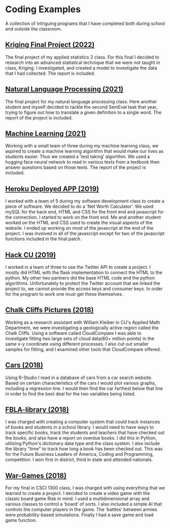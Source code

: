 # Coding Examples
A collection of intriguing programs that I have completed both during school and outside the classroom.

## [Kriging Final Project (2022)](/Stat2_Final_Project/Stat2_Report.pdf)
The final project of my applied statistics 2 class. For this final I decided to research into an advanced statistical technique that we were not taught in class, Kriging. I investigated, and created a model to investigate the data that I had collected. The report is included. 

## [Natural Language Processing (2021)](/Natural_Language_Processing_Project/NLP_Report.pdf)
The final project for my natural language processing class. Here another student and myself decided to tackle the second SemEval task that year, trying to figure out how to translate a given definition to a single word. The report of the project is included. 

## [Machine Learning (2021)](/Machine_Learning_Project/ML_Report.pdf)
Working with a small team of three during my machine learning class, we aspired to create a machine learning algorithm that would make our lives as students easier. Thus we created a 'test taking' algorithm. We used a hugging face neural network to read in various texts from a textbook then answer questions based on those texts. The report of the project is included.

## [Heroku Deployed APP (2019)](/Heroku_Deployed_App.zip)
I worked with a team of 5 during my software development class to create a piece of software. We decided to do a 'Net Worth Calculator'. We used mySQL for the back end, HTML and CSS for the front end and javascript for the connection. I started to work on the front end. Me and another student worked on the HTML and CSS used to create the visual aspects of the website. I ended up working on most of the javascript at the end of the project. I was involved in all of the javascript except for two of the javascript functions included in the final patch.

## [Hack CU (2019)](/HackCU52019_master/)
I worked in a team of three to use the Twitter API to create a project. I mostly did HTML with the flask implementation to connect the HTML to the python. My other two partners did the base HTML code and the python algorithms. Unfortunately to protect the Twitter account that we linked the project to, we cannot provide the access keys and consumer keys. In order for the program to work one must get these themselves.

## [Chalk Cliffs Pictures (2018)](/Pictures/)
Working as a research assistant with William Kleiber in CU's Applied Math Department, we were investigating a geologically active region called the Chalk Cliffs. Using a software called CloudCompare I was able to investigate fitting two large sets of cloud data(60+ million points) in the same x-y coordinate using different processes. I also cut out smaller samples for fitting, and I examined other tools that CloudCompare offered.

## [Cars (2018)](/Cars/)
Using R-Studio I read in a database of cars from a car search website. Based on certain characteristics of the cars I would plot various graphs, including a regression line. I would then find the car farthest below that line in order to find the best deal for the two variables being listed.

## [FBLA-library (2018)](/FBLA/)
I was charged with creating a computer system that could track instances of books and students in a school library. I would need to have ways to track specific books, track the students and teachers that have checked out the books, and also have a report on overdue books. I did this in Python, utilizing Python's dictionary data type and the class system. I also include the library "time" to track how long a book has been checked out. This was for the Future Business Leaders of America, Coding and Programming, competition. I won first in district, third in state and attended nationals.

## [War-Games (2018)](/War_Games/)
For my final in CSCI 1300 class, I was charged with using everything that we learned to create a project. I decided to create a video game with the classic board game Risk in mind. I used a multidimensional array and various classes to control a ‘board’ of sorts. I also included a simple AI that controls the computer players in the game. The ‘battles’ between armies were probability-based simulations. Finally I had a save game and load game function.
